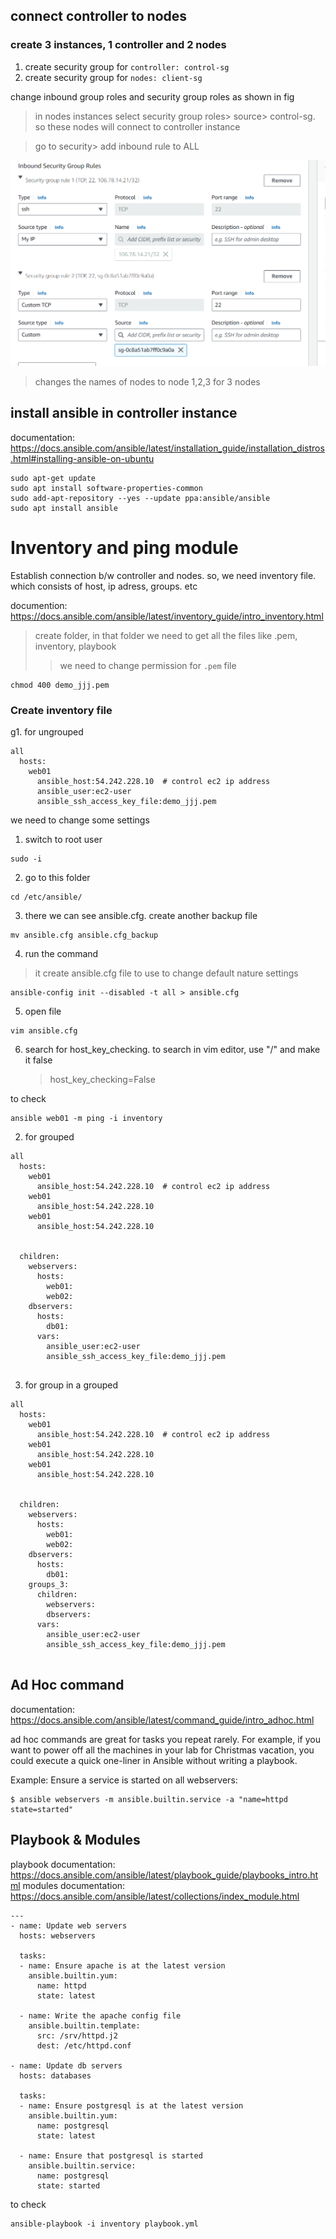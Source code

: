 ## connect controller to nodes
### create 3 instances, 1 controller and 2 nodes
1. create security group for `controller: control-sg`
2. create security group for `nodes: client-sg`
   
change inbound group roles and  security group roles as shown in fig
>in nodes instances select security group roles> source> control-sg. so these nodes will connect to controller instance

> go to security> add inbound rule to ALL

![image alt](https://github.com/KarampudiKarthik/ansible-zero-to-hero/blob/main/my/images/Capture.PNG?raw=true)

> changes the names of nodes to node 1,2,3 for 3 nodes

## install ansible in controller instance

documentation: https://docs.ansible.com/ansible/latest/installation_guide/installation_distros.html#installing-ansible-on-ubuntu
```
sudo apt-get update
sudo apt install software-properties-common
sudo add-apt-repository --yes --update ppa:ansible/ansible
sudo apt install ansible
```

# Inventory and ping module

Establish connection b/w controller and nodes. so, we need inventory file. which consists of host, ip adress, groups. etc

documention: https://docs.ansible.com/ansible/latest/inventory_guide/intro_inventory.html

>create folder, in that folder we need to get all the files like .pem, inventory, playbook
>>we need to change permission for `.pem` file
```
chmod 400 demo_jjj.pem
```
### Create inventory file
g1. for ungrouped
```
all
  hosts:
    web01
      ansible_host:54.242.228.10  # control ec2 ip address
      ansible_user:ec2-user
      ansible_ssh_access_key_file:demo_jjj.pem
```
we need to change some settings
1. switch to root user
```
sudo -i
```
2. go to this folder
```
cd /etc/ansible/
```
3. there we can see ansible.cfg. create another backup file
```
mv ansible.cfg ansible.cfg_backup
```
4. run the command
> it create ansible.cfg file to use to change default nature settings
```
ansible-config init --disabled -t all > ansible.cfg
```
5. open file
```
vim ansible.cfg
```
6. search for host_key_checking. to search in vim editor, use "/" and make it false
   >host_key_checking=False



to check 
```
ansible web01 -m ping -i inventory
```
2.  for grouped
```
all
  hosts:
    web01
      ansible_host:54.242.228.10  # control ec2 ip address
    web01
      ansible_host:54.242.228.10
    web01
      ansible_host:54.242.228.10


  children:
    webservers:
      hosts:
        web01:
        web02:
    dbservers:
      hosts:
        db01:
      vars:
        ansible_user:ec2-user
        ansible_ssh_access_key_file:demo_jjj.pem
        
```
3. for group in a grouped
```
all
  hosts:
    web01
      ansible_host:54.242.228.10  # control ec2 ip address
    web01
      ansible_host:54.242.228.10
    web01
      ansible_host:54.242.228.10


  children:
    webservers:
      hosts:
        web01:
        web02:
    dbservers:
      hosts:
        db01:
    groups_3:
      children:
        webservers:
        dbservers:
      vars:
        ansible_user:ec2-user
        ansible_ssh_access_key_file:demo_jjj.pem
        
```

## Ad Hoc command

documentation: https://docs.ansible.com/ansible/latest/command_guide/intro_adhoc.html

ad hoc commands are great for tasks you repeat rarely. For example, if you want to power off all the machines in your lab for Christmas vacation, you could execute a quick one-liner in Ansible without writing a playbook. 

Example: Ensure a service is started on all webservers:
```
$ ansible webservers -m ansible.builtin.service -a "name=httpd state=started"
```

## Playbook & Modules

playbook documentation: https://docs.ansible.com/ansible/latest/playbook_guide/playbooks_intro.html
modules documentation: https://docs.ansible.com/ansible/latest/collections/index_module.html

```
---
- name: Update web servers
  hosts: webservers

  tasks:
  - name: Ensure apache is at the latest version
    ansible.builtin.yum:
      name: httpd
      state: latest

  - name: Write the apache config file
    ansible.builtin.template:
      src: /srv/httpd.j2
      dest: /etc/httpd.conf

- name: Update db servers
  hosts: databases

  tasks:
  - name: Ensure postgresql is at the latest version
    ansible.builtin.yum:
      name: postgresql
      state: latest

  - name: Ensure that postgresql is started
    ansible.builtin.service:
      name: postgresql
      state: started
```

to check
```
ansible-playbook -i inventory playbook.yml
```
